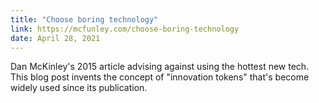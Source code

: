 ```yaml
---
title: "Choose boring technology"
link: https://mcfunley.com/choose-boring-technology
date: April 28, 2021
---
```


Dan McKinley's 2015 article advising against using the hottest new tech. This blog post invents the concept of "innovation tokens" that's become widely used since its publication.
